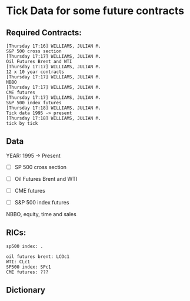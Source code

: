 
# Tick Data for some future contracts

## Required Contracts:
```
[Thursday 17:16] WILLIAMS, JULIAN M.
S&P 500 cross section
[Thursday 17:17] WILLIAMS, JULIAN M.
Oil Futures Brent and WTI
[Thursday 17:17] WILLIAMS, JULIAN M.
12 x 10 year contracts
[Thursday 17:17] WILLIAMS, JULIAN M.
NBBO
[Thursday 17:17] WILLIAMS, JULIAN M.
CME futures
[Thursday 17:17] WILLIAMS, JULIAN M.
S&P 500 index futures
[Thursday 17:18] WILLIAMS, JULIAN M.
Tick data 1995 -> present 
[Thursday 17:18] WILLIAMS, JULIAN M.
tick by tick
```

## Data
YEAR: 1995 -> Present

- [ ] SP 500 cross section
- [ ] Oil Futures Brent and WTI
- [ ] CME futures
- [ ] S&P 500 index futures


NBBO, equity, time and sales

## RICs:
```
sp500 index: .

oil futures brent: LCOc1
WTI: CLc1
SP500 index: SPc1
CME futures: ???
```

## Dictionary
```flow


```
